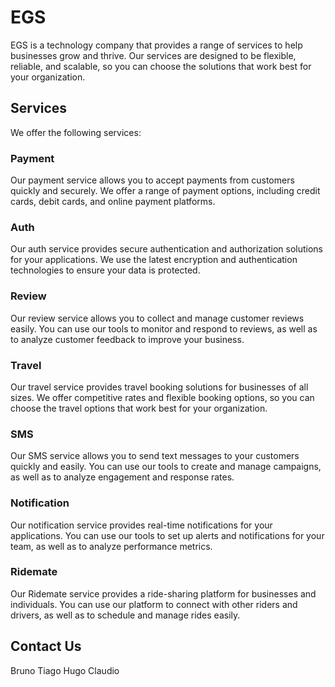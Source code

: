 # EGS

EGS is a technology company that provides a range of services to help businesses grow and thrive. Our services are designed to be flexible, reliable, and scalable, so you can choose the solutions that work best for your organization.

## Services

We offer the following services:

### Payment

Our payment service allows you to accept payments from customers quickly and securely. We offer a range of payment options, including credit cards, debit cards, and online payment platforms.

### Auth

Our auth service provides secure authentication and authorization solutions for your applications. We use the latest encryption and authentication technologies to ensure your data is protected.

### Review

Our review service allows you to collect and manage customer reviews easily. You can use our tools to monitor and respond to reviews, as well as to analyze customer feedback to improve your business.

### Travel

Our travel service provides travel booking solutions for businesses of all sizes. We offer competitive rates and flexible booking options, so you can choose the travel options that work best for your organization.

### SMS

Our SMS service allows you to send text messages to your customers quickly and easily. You can use our tools to create and manage campaigns, as well as to analyze engagement and response rates.

### Notification

Our notification service provides real-time notifications for your applications. You can use our tools to set up alerts and notifications for your team, as well as to analyze performance metrics.

### Ridemate

Our Ridemate service provides a ride-sharing platform for businesses and individuals. You can use our platform to connect with other riders and drivers, as well as to schedule and manage rides easily.

## Contact Us
Bruno
Tiago
Hugo
Claudio
